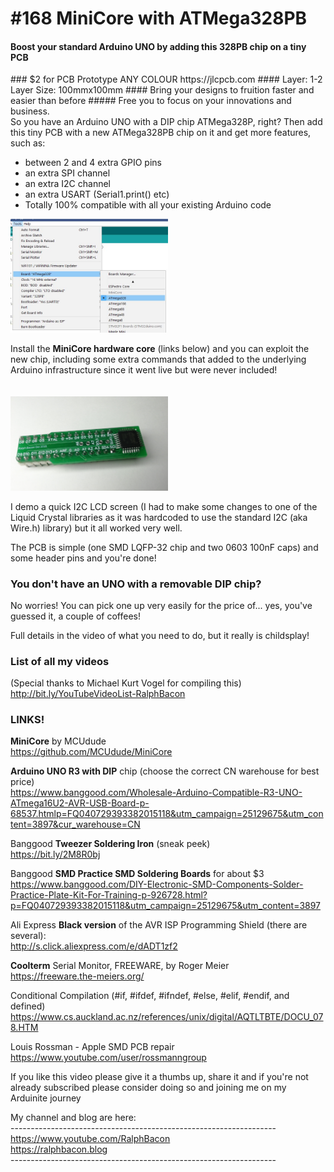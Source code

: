 # #168 MiniCore with ATMega328PB
#### Boost your standard Arduino UNO by adding this 328PB chip on a tiny PCB
<div id="sponsor">
### $2 for PCB Prototype ANY COLOUR https://jlcpcb.com
#### Layer: 1-2 Layer Size: 100mmx100mm
#### Bring your designs to fruition faster and easier than before
##### Free you to focus on your innovations and business.
</div>
So you have an Arduino UNO with a DIP chip ATMega328P, right? Then add this tiny PCB with a new ATMega328PB chip on it and get more features, such as:

* between 2 and 4 extra GPIO pins
* an extra SPI channel
* an extra I2C channel
* an extra USART (Serial1.print() etc)
* Totally 100% compatible with all your existing Arduino code

<img src="/images/Board Selection.JPG" width="50%">

Install the **MiniCore  hardware core** (links below) and you can exploit the new chip, including some extra commands that added to the underlying Arduino infrastructure since it went live but were never included!  

<img src="/images/IMG_20191022_185607.jpg" width="50%" style="padding-top:20px;">  

I demo a quick I2C LCD screen (I had to make some changes to one of the Liquid Crystal libraries as it was hardcoded to use the standard I2C (aka Wire.h) library) but it all worked very well.  

The PCB is simple (one SMD LQFP-32 chip and two 0603 100nF caps) and some header pins and you're done!  

### You don't have an UNO with a removable DIP chip?
No worries! You can pick one up very easily for the price of... yes, you've guessed it, a couple of coffees!  

Full details in the video of what you need to do, but it really is childsplay!

### List of all my videos
(Special thanks to Michael Kurt Vogel for compiling this)  
http://bit.ly/YouTubeVideoList-RalphBacon

### LINKS!

**MiniCore** by MCUdude  
https://github.com/MCUdude/MiniCore  

**Arduino UNO R3 with DIP** chip (choose the correct CN warehouse for best price)  
https://www.banggood.com/Wholesale-Arduino-Compatible-R3-UNO-ATmega16U2-AVR-USB-Board-p-68537.htmlp=FQ040729393382015118&utm_campaign=25129675&utm_content=3897&cur_warehouse=CN

Banggood **Tweezer Soldering Iron** (sneak peek)  
https://bit.ly/2M8R0bj

Banggood **SMD Practice SMD Soldering Boards** for about $3    
https://www.banggood.com/DIY-Electronic-SMD-Components-Solder-Practice-Plate-Kit-For-Training-p-926728.html?p=FQ040729393382015118&utm_campaign=25129675&utm_content=3897

Ali Express **Black version** of the AVR ISP Programming Shield (there are several):  
http://s.click.aliexpress.com/e/dADT1zf2

**Coolterm** Serial Monitor, FREEWARE, by Roger Meier  
https://freeware.the-meiers.org/

Conditional Compilation (#if, #ifdef, #ifndef, #else, #elif, #endif, and defined)  
https://www.cs.auckland.ac.nz/references/unix/digital/AQTLTBTE/DOCU_078.HTM

Louis Rossman - Apple SMD PCB repair  
https://www.youtube.com/user/rossmanngroup

If you like this video please give it a thumbs up, share it and if you're not already subscribed please consider doing so and joining me on my Arduinite journey

My channel and blog are here:  
\------------------------------------------------------------------  
https://www.youtube.com/RalphBacon  
https://ralphbacon.blog  
\------------------------------------------------------------------

